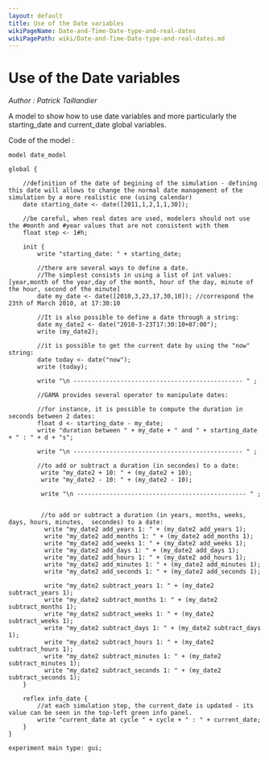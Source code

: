 ```yaml
---
layout: default
title: Use of the Date variables
wikiPageName: Date-and-Time-Date-type-and-real-dates
wikiPagePath: wiki/Date-and-Time-Date-type-and-real-dates.md
---
```


[//]: # (keyword|operator_add_years)
[//]: # (keyword|operator_add_months)
[//]: # (keyword|operator_add_weeks)
[//]: # (keyword|operator_add_days)
[//]: # (keyword|operator_add_hours)
[//]: # (keyword|operator_add_minutes)
[//]: # (keyword|operator_add_seconds)
[//]: # (keyword|operator_subtract_years)
[//]: # (keyword|operator_subtract_months)
[//]: # (keyword|operator_subtract_weeks)
[//]: # (keyword|operator_subtract_days)
[//]: # (keyword|operator_subtract_hours)
[//]: # (keyword|operator_subtract_minutes)
[//]: # (keyword|operator_subtract_seconds)
[//]: # (keyword|concept_date)
# Use of the Date variables


_Author :  Patrick Taillandier_

A model to show how to use date variables and more particularly the starting_date and current_date global variables.


Code of the model : 

```
model date_model 

global {
	
	//definition of the date of begining of the simulation - defining this date will allows to change the normal date management of the simulation by a more realistic one (using calendar) 
	date starting_date <- date([2011,1,2,1,1,30]);
	
	//be careful, when real dates are used, modelers should not use the #month and #year values that are not consistent with them
	float step <- 1#h;
		
	init {
		write "starting_date: " + starting_date;
		
		//there are several ways to define a date.
		//The simplest consists in using a list of int values: [year,month of the year,day of the month, hour of the day, minute of the hour, second of the minute]
		date my_date <- date([2010,3,23,17,30,10]); //correspond the 23th of March 2010, at 17:30:10
		
		//It is also possible to define a date through a string:
		date my_date2 <- date("2010-3-23T17:30:10+07:00"); 
		write (my_date2);
	
		//it is possible to get the current date by using the "now" string:
		date today <- date("now"); 
		write (today);
		
		write "\n ----------------------------------------------- " ;
		
		//GAMA provides several operator to manipulate dates:	
			
		//for instance, it is possible to compute the duration in seconds between 2 dates:
		float d <- starting_date - my_date;
		write "duration between " + my_date + " and " + starting_date + " : " + d + "s";
		
		write "\n ----------------------------------------------- " ;
		
		//to add or subtract a duration (in secondes) to a date:
		 write "my_date2 + 10: " + (my_date2 + 10);
		 write "my_date2 - 10: " + (my_date2 - 10);
		 
		 write "\n ----------------------------------------------- " ;
		 
		 
		 //to add or subtract a duration (in years, months, weeks, days, hours, minutes,  secondes) to a date:
		  write "my_date2 add_years 1: " + (my_date2 add_years 1);
		  write "my_date2 add_months 1: " + (my_date2 add_months 1);
		  write "my_date2 add_weeks 1: " + (my_date2 add_weeks 1);
		  write "my_date2 add_days 1: " + (my_date2 add_days 1);
		  write "my_date2 add_hours 1: " + (my_date2 add_hours 1);
		  write "my_date2 add_minutes 1: " + (my_date2 add_minutes 1);
		  write "my_date2 add_seconds 1: " + (my_date2 add_seconds 1);
		  
		  write "my_date2 subtract_years 1: " + (my_date2 subtract_years 1);
		  write "my_date2 subtract_months 1: " + (my_date2 subtract_months 1);
		  write "my_date2 subtract_weeks 1: " + (my_date2 subtract_weeks 1);
		  write "my_date2 subtract_days 1: " + (my_date2 subtract_days 1);
		  write "my_date2 subtract_hours 1: " + (my_date2 subtract_hours 1);
		  write "my_date2 subtract_minutes 1: " + (my_date2 subtract_minutes 1);
		  write "my_date2 subtract_seconds 1: " + (my_date2 subtract_seconds 1);
	}
	
	reflex info_date {
		//at each simulation step, the current_date is updated - its value can be seen in the top-left green info panel.
		write "current_date at cycle " + cycle + " : " + current_date;
	}
}

experiment main type: gui;
```
